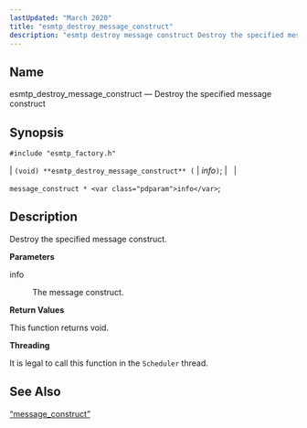 ```yaml
---
lastUpdated: "March 2020"
title: "esmtp_destroy_message_construct"
description: "esmtp destroy message construct Destroy the specified message construct void esmtp destroy message construct info message construct info Destroy the specified message construct info The message construct This function returns void It is legal to call this function in the Scheduler thread Section 68 59 message construct..."
---
```


<a name="apis.esmtp_destroy_message_construct"></a> 
## Name

esmtp_destroy_message_construct — Destroy the specified message construct

## Synopsis

`#include "esmtp_factory.h"`

| `(void) **esmtp_destroy_message_construct** (` | <var class="pdparam">info</var>`)`; |   |

`message_construct * <var class="pdparam">info</var>`;<a name="idp61656752"></a> 
## Description

Destroy the specified message construct.

**<a name="idp61657968"></a> Parameters**

<dl class="variablelist">

<dt>info</dt>

<dd>

The message construct.

</dd>

</dl>

**<a name="idp61660704"></a> Return Values**

This function returns void.

**<a name="idp61661616"></a> Threading**

It is legal to call this function in the `Scheduler` thread.

<a name="idp61663472"></a> 
## See Also

[“message_construct”](/momentum/3/3-api/structs-message-construct)